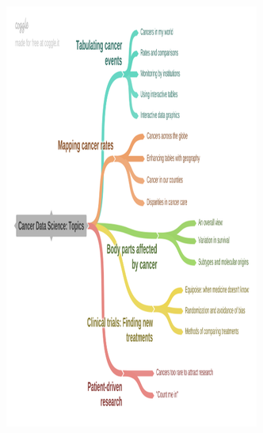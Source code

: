 
<img src="man/figures/test.png" width="1250" height="849" border="0" usemap="#map" />

<map name="map">
<!-- #$-:Image map file created by GIMP Image Map plug-in -->
<!-- #$-:GIMP Image Map plug-in by Maurits Rijk -->
<!-- #$-:Please do not edit lines starting with "#$" -->
<!-- #$VERSION:2.3 -->
<!-- #$AUTHOR:Vince Carey -->
<area shape="rect" coords="667,46,799,52" href="vjcitn.github.io/YESCDS/articles/A1_cancer_table.html" />
<area shape="rect" coords="669,87,840,95" href="https://vjcitn.github.io/YESCDS/articles/A2_rates.html" />
<area shape="rect" coords="669,124,877,148" href="https://vjcitn.github.io/YESCDS/articles/A3_monitoring.html" />
<area shape="rect" coords="670,165,856,191" href="https://vjcitn.github.io/YESCDS/articles/A4_interactive_tables.html" />
<area shape="rect" coords="668,207,872,236" href="https://vjcitn.github.io/YESCDS/articles/A5_data_graphics.html" />
</map>
